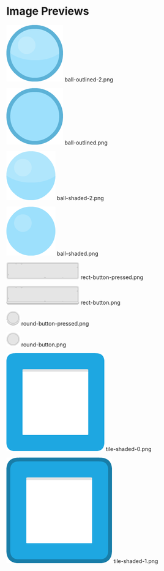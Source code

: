 # Image Previews

![ball-outlined-2.png](ball-outlined-2.png) ball-outlined-2.png

![ball-outlined.png](ball-outlined.png) ball-outlined.png

![ball-shaded-2.png](ball-shaded-2.png) ball-shaded-2.png

![ball-shaded.png](ball-shaded.png) ball-shaded.png

![rect-button-pressed.png](rect-button-pressed.png) rect-button-pressed.png

![rect-button.png](rect-button.png) rect-button.png

![round-button-pressed.png](round-button-pressed.png) round-button-pressed.png

![round-button.png](round-button.png) round-button.png

![tile-shaded-0.png](tile-shaded-0.png) tile-shaded-0.png

![tile-shaded-1.png](tile-shaded-1.png) tile-shaded-1.png

